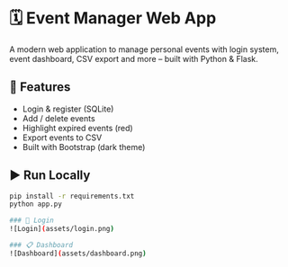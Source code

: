 # 🗓️ Event Manager Web App

A modern web application to manage personal events with login system, event dashboard, CSV export and more – built with Python & Flask.

## 🚀 Features
- Login & register (SQLite)
- Add / delete events
- Highlight expired events (red)
- Export events to CSV
- Built with Bootstrap (dark theme)

## ▶️ Run Locally

```bash
pip install -r requirements.txt
python app.py

### 🔐 Login
![Login](assets/login.png)

### 📋 Dashboard
![Dashboard](assets/dashboard.png)
